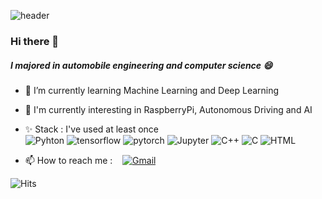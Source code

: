 ![header](https://capsule-render.vercel.app/api?&type=Waving&color=6FC7E1&height=300&section=header&text=Daeheon%20Yoo&fontSize=90&stroke=F4D47B&fontColor=3A4A51&rotate=10&animation=twinkling)


### Hi there 👋
##### I majored in automobile engineering and computer science 😄
- 🌱 I’m currently learning Machine Learning and Deep Learning
- 🤔 I'm currently interesting in RaspberryPi, Autonomous Driving and AI
- ✨ Stack : I've used at least once   
![Pyhton](https://img.shields.io/badge/Python-3766AB?style=flat-square&logo=Python&logoColor=white&nbsp) ![tensorflow](https://img.shields.io/badge/Temsorflow-FF6F00?style=flat-square&logo=tensorflow&logoColor=white&nbsp) ![pytorch](https://img.shields.io/badge/PyTorch-EE4C2C?style=flat-square&logo=PyTorch&logoColor=white&nbsp) ![Jupyter](https://img.shields.io/badge/Jupyter-F37626?style=flat-square&logo=Jupyter&logoColor=white&nbsp)
![C++](https://img.shields.io/badge/C++-00599C?style=flat-square&logo=C%2B%2B&logoColor=white&nbsp) ![C](https://img.shields.io/badge/C-A8B9CC?style=flat-square&logo=C&logoColor=white&nbsp)  ![HTML](https://img.shields.io/badge/HTML-E34F26?style=flat-square&logo=HTML5&logoColor=white&nbsp)


- 📫 How to reach me :
&nbsp;&nbsp;
[![Gmail](https://img.shields.io/badge/Gmail-EA4335?style=flat-square&logo=Gmail&logoColor=white&nbsp)](mailto:shew1903@gmail.com)

![Hits](https://hits.seeyoufarm.com/api/count/incr/badge.svg?url=https%3A%2F%2Fgithub.com%2Fbluebeaggle&count_bg=%2375A085&title_bg=%230693E7&icon=datadog.svg&icon_color=%230001FF&title=hits&edge_flat=true)





<!--
**bluebeaggle/bluebeaggle** is a ✨ _special_ ✨ repository because its `README.md` (this file) appears on your GitHub profile.

Here are some ideas to get you started:

- 🔭 I’m currently working on ...

- 👯 I’m looking to collaborate on ...
- 🤔 I’m looking for help with ...
- 💬 Ask me about ...

-  Pronouns: ...
-  Fun fact: ...
-->
